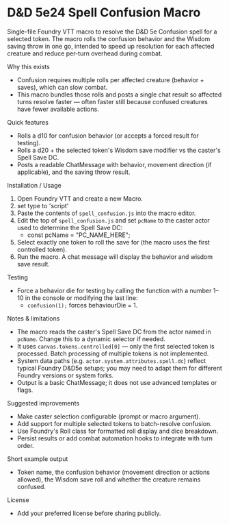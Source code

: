# D&D 5e24 Spell Confusion Macro

Single-file Foundry VTT macro to resolve the D&D 5e Confusion spell for a selected token. The macro rolls the confusion behavior and the Wisdom saving throw in one go, intended to speed up resolution for each affected creature and reduce per-turn overhead during combat.

Why this exists
- Confusion requires multiple rolls per affected creature (behavior + saves), which can slow combat.
- This macro bundles those rolls and posts a single chat result so affected turns resolve faster — often faster still because confused creatures have fewer available actions.

Quick features
- Rolls a d10 for confusion behavior (or accepts a forced result for testing).
- Rolls a d20 + the selected token's Wisdom save modifier vs the caster's Spell Save DC.
- Posts a readable ChatMessage with behavior, movement direction (if applicable), and the saving throw result.

Installation / Usage
1. Open Foundry VTT and create a new Macro.
2. set type to 'script'
3. Paste the contents of `spell_confusion.js` into the macro editor.
4. Edit the top of `spell_confusion.js` and set `pcName` to the caster actor used to determine the Spell Save DC:
   - const pcName = "PC_NAME_HERE";
5. Select exactly one token to roll the save for (the macro uses the first controlled token).
6. Run the macro. A chat message will display the behavior and wisdom save result.

Testing
- Force a behavior die for testing by calling the function with a number 1–10 in the console or modifying the last line:
  - `confusion(1);` forces behaviourDie = 1.

Notes & limitations
- The macro reads the caster's Spell Save DC from the actor named in `pcName`. Change this to a dynamic selector if needed.
- It uses `canvas.tokens.controlled[0]` — only the first selected token is processed. Batch processing of multiple tokens is not implemented.
- System data paths (e.g. `actor.system.attributes.spell.dc`) reflect typical Foundry D&D5e setups; you may need to adapt them for different Foundry versions or system forks.
- Output is a basic ChatMessage; it does not use advanced templates or flags.

Suggested improvements
- Make caster selection configurable (prompt or macro argument).
- Add support for multiple selected tokens to batch-resolve confusion.
- Use Foundry's Roll class for formatted roll display and dice breakdown.
- Persist results or add combat automation hooks to integrate with turn order.

Short example output
- Token name, the confusion behavior (movement direction or actions allowed), the Wisdom save roll and whether the creature remains confused.

License
- Add your preferred license before sharing publicly.
